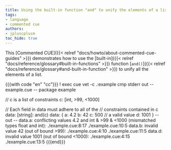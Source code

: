 ```yaml
---
title: Using the built-in function "and" to unify the elements of a list
tags:
- language
- commented cue
authors:
- jpluscplusm
toc_hide: true
---
```


This [Commented CUE]({{< relref "docs/howto/about-commented-cue-guides" >}})
demonstrates how to use the
[built-in]({{< relref "docs/reference/glossary#built-in-functions" >}})
function
[`and()`]({{< relref "docs/reference/glossary#and-built-in-function" >}})
to unify all the elements of a list.

{{{with code "en" "cc"}}}
! exec cue vet -c .:example
cmp stderr out
-- example.cue --
package example

// c is a list of constraints
c: [int, >99, <1000]

// Each field in data must adhere to all of the
// constraints contained in c
data: [string]: and(c)
data: {
	a: 4.2
	b: 42
	c: 500 // a valid value
	d: 1001
}
-- out --
data.a: conflicting values 4.2 and int & >99 & <1000 (mismatched types float and int):
    ./example.cue:8:17
    ./example.cue:10:5
data.b: invalid value 42 (out of bound >99):
    ./example.cue:4:10
    ./example.cue:11:5
data.d: invalid value 1001 (out of bound <1000):
    ./example.cue:4:15
    ./example.cue:13:5
{{{end}}}
